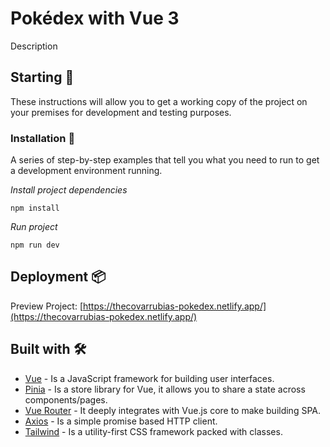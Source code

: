 # Pokédex with Vue 3

Description

## Starting 🚀

These instructions will allow you to get a working copy of the project on your premises for development and testing purposes.

### Installation 🔧

A series of step-by-step examples that tell you what you need to run to get a development environment running.

_Install project dependencies_

```
npm install
```

_Run project_

```
npm run dev
```

## Deployment 📦

Preview Project: [https://thecovarrubias-pokedex.netlify.app/](https://thecovarrubias-pokedex.netlify.app/)

## Built with 🛠️

* [Vue](https://vuejs.org/) -  Is a JavaScript framework for building user interfaces.
* [Pinia](https://pinia.vuejs.org/) - Is a store library for Vue, it allows you to share a state across components/pages.
* [Vue Router](https://router.vuejs.org/) - It deeply integrates with Vue.js core to make building SPA.
* [Axios](https://maven.apache.org/) -  Is a simple promise based HTTP client.
* [Tailwind](https://rometools.github.io/rome/) - Is a utility-first CSS framework packed with classes.